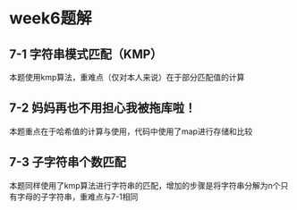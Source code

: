 # week6题解 #
## 7-1 字符串模式匹配（KMP） ##
本题使用kmp算法，重难点（仅对本人来说）在于部分匹配值的计算
## 7-2 妈妈再也不用担心我被拖库啦！ ##
本题重点在于哈希值的计算与使用，代码中使用了map进行存储和比较
## 7-3 子字符串个数匹配 ##
本题同样使用了kmp算法进行字符串的匹配，增加的步骤是将字符串分解为n个只有字母的子字符串，重难点与7-1相同